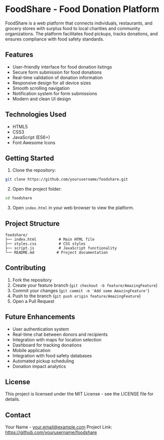 # FoodShare - Food Donation Platform

FoodShare is a web platform that connects individuals, restaurants, and grocery stores with surplus food to local charities and community organizations. The platform facilitates food pickups, tracks donations, and ensures compliance with food safety standards.

## Features

- User-friendly interface for food donation listings
- Secure form submission for food donations
- Real-time validation of donation information
- Responsive design for all device sizes
- Smooth scrolling navigation
- Notification system for form submissions
- Modern and clean UI design

## Technologies Used

- HTML5
- CSS3
- JavaScript (ES6+)
- Font Awesome Icons

## Getting Started

1. Clone the repository:
```bash
git clone https://github.com/yourusername/foodshare.git
```

2. Open the project folder:
```bash
cd foodshare
```

3. Open `index.html` in your web browser to view the platform.

## Project Structure

```
foodshare/
├── index.html          # Main HTML file
├── styles.css          # CSS styles
├── script.js           # JavaScript functionality
└── README.md          # Project documentation
```

## Contributing

1. Fork the repository
2. Create your feature branch (`git checkout -b feature/AmazingFeature`)
3. Commit your changes (`git commit -m 'Add some AmazingFeature'`)
4. Push to the branch (`git push origin feature/AmazingFeature`)
5. Open a Pull Request

## Future Enhancements

- User authentication system
- Real-time chat between donors and recipients
- Integration with maps for location selection
- Dashboard for tracking donations
- Mobile application
- Integration with food safety databases
- Automated pickup scheduling
- Donation impact analytics

## License

This project is licensed under the MIT License - see the LICENSE file for details.

## Contact

Your Name - your.email@example.com
Project Link: https://github.com/yourusername/foodshare 